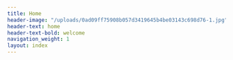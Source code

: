 ```yaml
---
title: Home
header-image: "/uploads/0ad09ff75908b057d3419645b4be03143c698d76-1.jpg"
header-text: home
header-text-bold: welcome
navigation_weight: 1
layout: index
---
```



